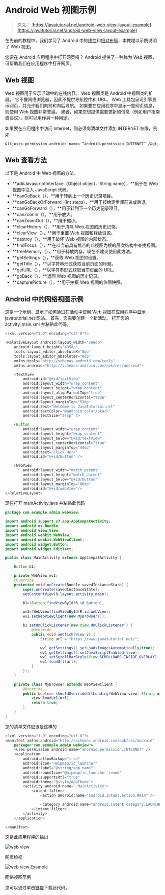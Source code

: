 # Android Web 视图示例

> 原文： [https://javatutorial.net/android-web-view-layout-example](https://javatutorial.net/android-web-view-layout-example)

在先前的教程中，我们学习了 Android 中的[线性](https://javatutorial.net/android-linear-layout-example)和[相对布局](https://javatutorial.net/android-relative-layout-example)，本教程以示例说明了 Web 视图。

您要在 Android 应用程序中打开网页吗？ Android 提供了一种称为 Web 视图，可帮助我们在应用程序中打开网页。

## Web 视图

Web 视图用于显示活动中的在线内容。 Web 视图类是 Android 中视图类的扩展。 它不像网络浏览器，因此不提供导航控件和 URL。 Web 工具包呈现引擎显示网页，并允许我们向前和向后导航。 如果要在应用程序中显示一些网页信息，则使用 Web 视图非常普遍。 或者，如果您想提供需要更新的信息（例如用户指南或协议），则可以用作另一种用途。

如果要在应用程序中访问 Internet，则必须向清单文件添加 INTERNET 权限，例如

`&lt;uses-permission android: name= ”android.permission.INTERNET” /&gt;`

## Web 查看方法

以下是 Android 中 Web 视图的方法。

*   **addJavascriptInterface（Object object，String name），**用于在 Web 视图中注入 JavaScript 代码。
*   **canGoBack（），**用于转到上一个历史记录项目。
*   **canGoBackOrForward（int steps），**用于按给定步骤前进或后退。
*   **canGoForward（），**用于转到下一个历史记录项目。
*   **canZoonIn（），**用于放大。
*   **canZoomOut（），**用于缩小。
*   **clearHistory（），**用于清除 Web 视图的历史记录。
*   **clearView（），**用于重置 Web 视图和释放资源。
*   **destroy（），**用于破坏 Web 视图的内部状态。
*   **findFocus（），**在以当前具有焦点的此视图为根的层次结构中查找视图。
*   **freeMemory（），**用于释放内存，现在不建议使用此方法。
*   **getSettings（），**获取 Web 视图的设置。
*   **getTitle（），**以字符串形式获取当前页面的标题。
*   **getURL（），**以字符串形式获取当前页面的 URL。
*   **goBack（），**返回 Web 视图的历史记录。
*   **capturePicture（），**用于拍摄 Web 视图的位图快照。

## Android 中的网络视图示例

这是一个示例，显示了如何通过在活动中使用 Web 视图在应用程序中显示 javatutorial.net 网站。 首先，您需要创建一个新活动。 打开您的 activity_main.xml 并粘贴此代码。

```java
<?xml version="1.0" encoding="utf-8"?>

<RelativeLayout android:layout_width="368dp"
    android:layout_height="495dp"
    tools:layout_editor_absoluteX="8dp"
    tools:layout_editor_absoluteY="8dp"
    xmlns:tools="http://schemas.android.com/tools"
    xmlns:android="http://schemas.android.com/apk/res/android">

    <TextView
        android:id="@+id/textView"
        android:layout_width="wrap_content"
        android:layout_height="wrap_content"
        android:layout_alignParentTop="true"
        android:layout_centerHorizontal="true"
        android:layout_marginTop="53dp"
        android:text="Welcome to JavaTutorial.net"
        android:textColor="@android:color/black"
        android:textSize="24sp" />

    <Button
        android:layout_width="wrap_content"
        android:layout_height="wrap_content"
        android:layout_below="@+id/textView"
        android:layout_centerHorizontal="true"
        android:layout_marginTop="44dp"
        android:text="Click Here"
        android:id="@+id/button" />

    <WebView
        android:layout_width="match_parent"
        android:layout_height="match_parent"
        android:layout_below="@+id/button"
        android:layout_marginTop="86dp"
        android:id="@+id/webView"/>
</RelativeLayout>

```

现在打开 mainActivity.java 并粘贴此代码

```java
package com.example.admin.webview;

import android.support.v7.app.AppCompatActivity;
import android.os.Bundle;
import android.view.View;
import android.webkit.WebView;
import android.webkit.WebViewClient;
import android.widget.Button;
import android.widget.EditText;

public class MainActivity extends AppCompatActivity {

    Button b1;

    private WebView wv1;
    @Override
    protected void onCreate(Bundle savedInstanceState) {
        super.onCreate(savedInstanceState);
        setContentView(R.layout.activity_main);

        b1=(Button)findViewById(R.id.button);

        wv1=(WebView)findViewById(R.id.webView);
        wv1.setWebViewClient(new MyBrowser());

        b1.setOnClickListener(new View.OnClickListener() {
            @Override
            public void onClick(View v) {
                String url = "https://www.javatutorial.net/";

                wv1.getSettings().setLoadsImagesAutomatically(true);
                wv1.getSettings().setJavaScriptEnabled(true);
                wv1.setScrollBarStyle(View.SCROLLBARS_INSIDE_OVERLAY);
                wv1.loadUrl(url);
            }
        });
    }

    private class MyBrowser extends WebViewClient {
        @Override
        public boolean shouldOverrideUrlLoading(WebView view, String url) {
            view.loadUrl(url);
            return true;
        }
    }
}

```

您的清单文件应该是这样的

```java
<?xml version="1.0" encoding="utf-8"?>
<manifest xmlns:android="http://schemas.android.com/apk/res/android"
    package="com.example.admin.webview">
    <uses-permission android:name="android.permission.INTERNET" />
    <application
        android:allowBackup="true"
        android:icon="@mipmap/ic_launcher"
        android:label="@string/app_name"
        android:roundIcon="@mipmap/ic_launcher_round"
        android:supportsRtl="true"
        android:theme="@style/AppTheme">
        <activity android:name=".MainActivity">
            <intent-filter>
                <action android:name="android.intent.action.MAIN" />

                <category android:name="android.intent.category.LAUNCHER" />
            </intent-filter>
        </activity>
    </application>

</manifest>
```

这是此应用程序的输出

![web view](img/c82bb09b3c988d07c99d2bed59d0ac0f.jpg)

网页检视

![web view Example](img/2fdba282f018374d2283b0673cf46d57.jpg)

网络视图示例

您可以通过单击[链接](https://github.com/JavaTutorialNetwork/Tutorials/blob/master/Webview.rar)下载此代码。